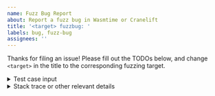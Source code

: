 ```yaml
---
name: Fuzz Bug Report
about: Report a fuzz bug in Wasmtime or Cranelift
title: '<target> fuzzbug: '
labels: bug, fuzz-bug
assignees: ''
---
```


Thanks for filing an issue! Please fill out the TODOs below, and change `<target>` in the title to the corresponding fuzzing target.

<!-- TODO: add link to an external bug report, if there is one, such as from OSS-Fuzz -->

<details>
<summary>Test case input</summary>

<!-- Please base64-encode the input that libFuzzer generated, and paste it in the code-block below -->
```
TODO_paste_the_base64_encoded_input_here
```

</details>

<details>
<summary>Stack trace or other relevant details</summary>

<!-- Please copy the relevant parts of the failure and paste them in the code-block below -->

```
TODO_paste_the_report_here
```

</details>
